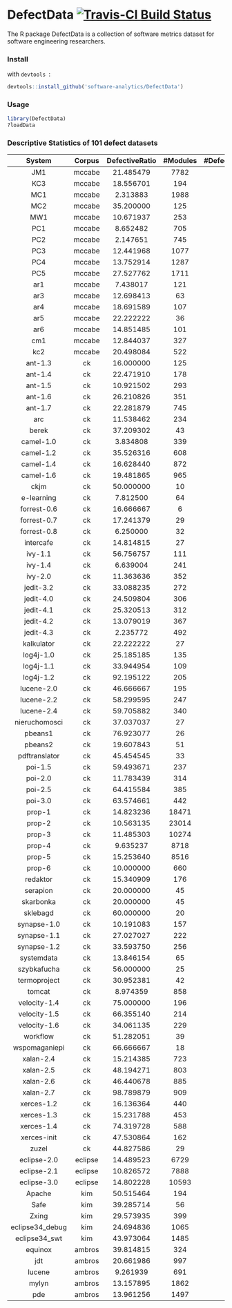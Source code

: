 DefectData [![Travis-CI Build Status](https://travis-ci.org/klainfo/DefectData.png?branch=master)](https://travis-ci.org/klainfo/DefectData)
=================
The R package DefectData is a collection of software metrics dataset for software engineering researchers.


### Install
with `devtools `:
```r
devtools::install_github('software-analytics/DefectData')
```
### Usage
```r
library(DefectData)
?loadData
```

### Descriptive Statistics of 101 defect datasets

|          System |  Corpus | DefectiveRatio | #Modules | #DefectiveModules | #Predictors |         EPV |
|:---------------:|:-------:|:--------------:|:-------:|:---------:|:----------:|:-----------:|
|             JM1 |  mccabe |      21.485479 |    7782 |      1672 |         21 |  79.6190476 |
|             KC3 |  mccabe |      18.556701 |     194 |        36 |         39 |   0.9230769 |
|             MC1 |  mccabe |       2.313883 |    1988 |        46 |         38 |   1.2105263 |
|             MC2 |  mccabe |      35.200000 |     125 |        44 |         39 |   1.1282051 |
|             MW1 |  mccabe |      10.671937 |     253 |        27 |         37 |   0.7297297 |
|             PC1 |  mccabe |       8.652482 |     705 |        61 |         37 |   1.6486486 |
|             PC2 |  mccabe |       2.147651 |     745 |        16 |         36 |   0.4444444 |
|             PC3 |  mccabe |      12.441968 |    1077 |       134 |         37 |   3.6216216 |
|             PC4 |  mccabe |      13.752914 |    1287 |       177 |         37 |   4.7837838 |
|             PC5 |  mccabe |      27.527762 |    1711 |       471 |         38 |  12.3947368 |
|             ar1 |  mccabe |       7.438017 |     121 |         9 |         29 |   0.3103448 |
|             ar3 |  mccabe |      12.698413 |      63 |         8 |         29 |   0.2758621 |
|             ar4 |  mccabe |      18.691589 |     107 |        20 |         29 |   0.6896552 |
|             ar5 |  mccabe |      22.222222 |      36 |         8 |         29 |   0.2758621 |
|             ar6 |  mccabe |      14.851485 |     101 |        15 |         29 |   0.5172414 |
|             cm1 |  mccabe |      12.844037 |     327 |        42 |         37 |   1.1351351 |
|             kc2 |  mccabe |      20.498084 |     522 |       107 |         21 |   5.0952381 |
|         ant-1.3 |      ck |      16.000000 |     125 |        20 |         20 |   1.0000000 |
|         ant-1.4 |      ck |      22.471910 |     178 |        40 |         20 |   2.0000000 |
|         ant-1.5 |      ck |      10.921502 |     293 |        32 |         20 |   1.6000000 |
|         ant-1.6 |      ck |      26.210826 |     351 |        92 |         20 |   4.6000000 |
|         ant-1.7 |      ck |      22.281879 |     745 |       166 |         20 |   8.3000000 |
|             arc |      ck |      11.538462 |     234 |        27 |         20 |   1.3500000 |
|           berek |      ck |      37.209302 |      43 |        16 |         20 |   0.8000000 |
|       camel-1.0 |      ck |       3.834808 |     339 |        13 |         20 |   0.6500000 |
|       camel-1.2 |      ck |      35.526316 |     608 |       216 |         20 |  10.8000000 |
|       camel-1.4 |      ck |      16.628440 |     872 |       145 |         20 |   7.2500000 |
|       camel-1.6 |      ck |      19.481865 |     965 |       188 |         20 |   9.4000000 |
|            ckjm |      ck |      50.000000 |      10 |         5 |         20 |   0.2500000 |
|      e-learning |      ck |       7.812500 |      64 |         5 |         20 |   0.2500000 |
|     forrest-0.6 |      ck |      16.666667 |       6 |         1 |         20 |   0.0500000 |
|     forrest-0.7 |      ck |      17.241379 |      29 |         5 |         20 |   0.2500000 |
|     forrest-0.8 |      ck |       6.250000 |      32 |         2 |         20 |   0.1000000 |
|       intercafe |      ck |      14.814815 |      27 |         4 |         20 |   0.2000000 |
|         ivy-1.1 |      ck |      56.756757 |     111 |        63 |         20 |   3.1500000 |
|         ivy-1.4 |      ck |       6.639004 |     241 |        16 |         20 |   0.8000000 |
|         ivy-2.0 |      ck |      11.363636 |     352 |        40 |         20 |   2.0000000 |
|       jedit-3.2 |      ck |      33.088235 |     272 |        90 |         20 |   4.5000000 |
|       jedit-4.0 |      ck |      24.509804 |     306 |        75 |         20 |   3.7500000 |
|       jedit-4.1 |      ck |      25.320513 |     312 |        79 |         20 |   3.9500000 |
|       jedit-4.2 |      ck |      13.079019 |     367 |        48 |         20 |   2.4000000 |
|       jedit-4.3 |      ck |       2.235772 |     492 |        11 |         20 |   0.5500000 |
|      kalkulator |      ck |      22.222222 |      27 |         6 |         20 |   0.3000000 |
|       log4j-1.0 |      ck |      25.185185 |     135 |        34 |         20 |   1.7000000 |
|       log4j-1.1 |      ck |      33.944954 |     109 |        37 |         20 |   1.8500000 |
|       log4j-1.2 |      ck |      92.195122 |     205 |       189 |         20 |   9.4500000 |
|      lucene-2.0 |      ck |      46.666667 |     195 |        91 |         20 |   4.5500000 |
|      lucene-2.2 |      ck |      58.299595 |     247 |       144 |         20 |   7.2000000 |
|      lucene-2.4 |      ck |      59.705882 |     340 |       203 |         20 |  10.1500000 |
|   nieruchomosci |      ck |      37.037037 |      27 |        10 |         20 |   0.5000000 |
|         pbeans1 |      ck |      76.923077 |      26 |        20 |         20 |   1.0000000 |
|         pbeans2 |      ck |      19.607843 |      51 |        10 |         20 |   0.5000000 |
|   pdftranslator |      ck |      45.454545 |      33 |        15 |         20 |   0.7500000 |
|         poi-1.5 |      ck |      59.493671 |     237 |       141 |         20 |   7.0500000 |
|         poi-2.0 |      ck |      11.783439 |     314 |        37 |         20 |   1.8500000 |
|         poi-2.5 |      ck |      64.415584 |     385 |       248 |         20 |  12.4000000 |
|         poi-3.0 |      ck |      63.574661 |     442 |       281 |         20 |  14.0500000 |
|          prop-1 |      ck |      14.823236 |   18471 |      2738 |         20 | 136.9000000 |
|          prop-2 |      ck |      10.563135 |   23014 |      2431 |         20 | 121.5500000 |
|          prop-3 |      ck |      11.485303 |   10274 |      1180 |         20 |  59.0000000 |
|          prop-4 |      ck |       9.635237 |    8718 |       840 |         20 |  42.0000000 |
|          prop-5 |      ck |      15.253640 |    8516 |      1299 |         20 |  64.9500000 |
|          prop-6 |      ck |      10.000000 |     660 |        66 |         20 |   3.3000000 |
|        redaktor |      ck |      15.340909 |     176 |        27 |         20 |   1.3500000 |
|        serapion |      ck |      20.000000 |      45 |         9 |         20 |   0.4500000 |
|       skarbonka |      ck |      20.000000 |      45 |         9 |         20 |   0.4500000 |
|        sklebagd |      ck |      60.000000 |      20 |        12 |         20 |   0.6000000 |
|     synapse-1.0 |      ck |      10.191083 |     157 |        16 |         20 |   0.8000000 |
|     synapse-1.1 |      ck |      27.027027 |     222 |        60 |         20 |   3.0000000 |
|     synapse-1.2 |      ck |      33.593750 |     256 |        86 |         20 |   4.3000000 |
|      systemdata |      ck |      13.846154 |      65 |         9 |         20 |   0.4500000 |
|     szybkafucha |      ck |      56.000000 |      25 |        14 |         20 |   0.7000000 |
|    termoproject |      ck |      30.952381 |      42 |        13 |         20 |   0.6500000 |
|          tomcat |      ck |       8.974359 |     858 |        77 |         20 |   3.8500000 |
|    velocity-1.4 |      ck |      75.000000 |     196 |       147 |         20 |   7.3500000 |
|    velocity-1.5 |      ck |      66.355140 |     214 |       142 |         20 |   7.1000000 |
|    velocity-1.6 |      ck |      34.061135 |     229 |        78 |         20 |   3.9000000 |
|        workflow |      ck |      51.282051 |      39 |        20 |         20 |   1.0000000 |
|   wspomaganiepi |      ck |      66.666667 |      18 |        12 |         20 |   0.6000000 |
|       xalan-2.4 |      ck |      15.214385 |     723 |       110 |         20 |   5.5000000 |
|       xalan-2.5 |      ck |      48.194271 |     803 |       387 |         20 |  19.3500000 |
|       xalan-2.6 |      ck |      46.440678 |     885 |       411 |         20 |  20.5500000 |
|       xalan-2.7 |      ck |      98.789879 |     909 |       898 |         20 |  44.9000000 |
|      xerces-1.2 |      ck |      16.136364 |     440 |        71 |         20 |   3.5500000 |
|      xerces-1.3 |      ck |      15.231788 |     453 |        69 |         20 |   3.4500000 |
|      xerces-1.4 |      ck |      74.319728 |     588 |       437 |         20 |  21.8500000 |
|     xerces-init |      ck |      47.530864 |     162 |        77 |         20 |   3.8500000 |
|           zuzel |      ck |      44.827586 |      29 |        13 |         20 |   0.6500000 |
|     eclipse-2.0 | eclipse |      14.489523 |    6729 |       975 |         32 |  30.4687500 |
|     eclipse-2.1 | eclipse |      10.826572 |    7888 |       854 |         32 |  26.6875000 |
|     eclipse-3.0 | eclipse |      14.802228 |   10593 |      1568 |         32 |  49.0000000 |
|          Apache |     kim |      50.515464 |     194 |        98 |         26 |   3.7692308 |
|            Safe |     kim |      39.285714 |      56 |        22 |         26 |   0.8461538 |
|           Zxing |     kim |      29.573935 |     399 |       118 |         26 |   4.5384615 |
| eclipse34_debug |     kim |      24.694836 |    1065 |       263 |         17 |  15.4705882 |
|   eclipse34_swt |     kim |      43.973064 |    1485 |       653 |         17 |  38.4117647 |
|         equinox |  ambros |      39.814815 |     324 |       129 |         15 |   8.6000000 |
|             jdt |  ambros |      20.661986 |     997 |       206 |         15 |  13.7333333 |
|          lucene |  ambros |       9.261939 |     691 |        64 |         15 |   4.2666667 |
|           mylyn |  ambros |      13.157895 |    1862 |       245 |         15 |  16.3333333 |
|             pde |  ambros |      13.961256 |    1497 |       209 |         15 |   13.9333333| 
